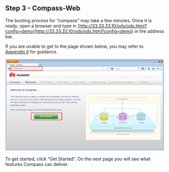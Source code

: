 <h2 id="step-three">Step 3 - Compass-Web</h2>

The booting process for “compass” may take a few minutes. Once it is ready, open a browser and type in [http://33.33.33.10/ods/ods.html?config=demo](http://33.33.33.10/ods/ods.html?config=demo) in the address bar. 

If you are unable to get to the page shown below, you may refer to <a href="#appendix2">Appendix II</a> for guidance.

![Compass welcome page](/img/3_compass_welcome.png)

To get started, click “Get Started”. On the next page you will see what features Compass can deliver. 
